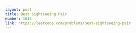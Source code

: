 ```yaml
---
layout: post
title: Best Sightseeing Pair
number: 1014
link: https://leetcode.com/problems/best-sightseeing-pair
---
```

